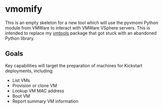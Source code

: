# vmomify

This is an empty skeleton for a new tool which will use the pyvmomi Python module from VMWare to interact with VMWare VSphere servers. This is intended to replace my [vmtools](https://github.com/Cornellio/vmtools) package that got stuck with an abandoned Python library.

## Goals

Key capabilities will target the preparation of machines for Kickstart deployments, including:

* List VMs
* Provision or clone VM
* Lookup VM MAC address
* Boot VM
* Report summary VM information
